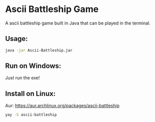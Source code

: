 # Ascii Battleship Game
A ascii battleship game built in Java that can be played in the terminal.

## Usage:

```bash
java -jar Ascii-Battleship.jar
```

## Run on Windows:

Just run the exe!

## Install on Linux:

Aur: https://aur.archlinux.org/packages/ascii-battleship

```bash
yay -S ascii-battleship
```
